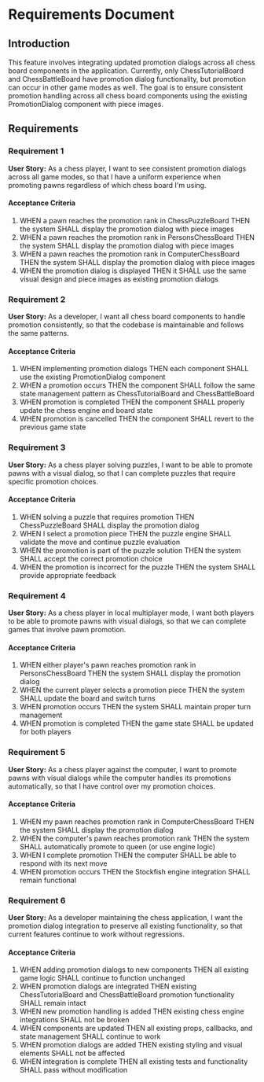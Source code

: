 # Requirements Document

## Introduction

This feature involves integrating updated promotion dialogs across all chess board components in the application. Currently, only ChessTutorialBoard and ChessBattleBoard have promotion dialog functionality, but promotion can occur in other game modes as well. The goal is to ensure consistent promotion handling across all chess board components using the existing PromotionDialog component with piece images.

## Requirements

### Requirement 1

**User Story:** As a chess player, I want to see consistent promotion dialogs across all game modes, so that I have a uniform experience when promoting pawns regardless of which chess board I'm using.

#### Acceptance Criteria

1. WHEN a pawn reaches the promotion rank in ChessPuzzleBoard THEN the system SHALL display the promotion dialog with piece images
2. WHEN a pawn reaches the promotion rank in PersonsChessBoard THEN the system SHALL display the promotion dialog with piece images
3. WHEN a pawn reaches the promotion rank in ComputerChessBoard THEN the system SHALL display the promotion dialog with piece images
4. WHEN the promotion dialog is displayed THEN it SHALL use the same visual design and piece images as existing promotion dialogs

### Requirement 2

**User Story:** As a developer, I want all chess board components to handle promotion consistently, so that the codebase is maintainable and follows the same patterns.

#### Acceptance Criteria

1. WHEN implementing promotion dialogs THEN each component SHALL use the existing PromotionDialog component
2. WHEN a promotion occurs THEN the component SHALL follow the same state management pattern as ChessTutorialBoard and ChessBattleBoard
3. WHEN promotion is completed THEN the component SHALL properly update the chess engine and board state
4. WHEN promotion is cancelled THEN the component SHALL revert to the previous game state

### Requirement 3

**User Story:** As a chess player solving puzzles, I want to be able to promote pawns with a visual dialog, so that I can complete puzzles that require specific promotion choices.

#### Acceptance Criteria

1. WHEN solving a puzzle that requires promotion THEN ChessPuzzleBoard SHALL display the promotion dialog
2. WHEN I select a promotion piece THEN the puzzle engine SHALL validate the move and continue puzzle evaluation
3. WHEN the promotion is part of the puzzle solution THEN the system SHALL accept the correct promotion choice
4. WHEN the promotion is incorrect for the puzzle THEN the system SHALL provide appropriate feedback

### Requirement 4

**User Story:** As a chess player in local multiplayer mode, I want both players to be able to promote pawns with visual dialogs, so that we can complete games that involve pawn promotion.

#### Acceptance Criteria

1. WHEN either player's pawn reaches promotion rank in PersonsChessBoard THEN the system SHALL display the promotion dialog
2. WHEN the current player selects a promotion piece THEN the system SHALL update the board and switch turns
3. WHEN promotion occurs THEN the system SHALL maintain proper turn management
4. WHEN promotion is completed THEN the game state SHALL be updated for both players

### Requirement 5

**User Story:** As a chess player against the computer, I want to promote pawns with visual dialogs while the computer handles its promotions automatically, so that I have control over my promotion choices.

#### Acceptance Criteria

1. WHEN my pawn reaches promotion rank in ComputerChessBoard THEN the system SHALL display the promotion dialog
2. WHEN the computer's pawn reaches promotion rank THEN the system SHALL automatically promote to queen (or use engine logic)
3. WHEN I complete promotion THEN the computer SHALL be able to respond with its next move
4. WHEN promotion occurs THEN the Stockfish engine integration SHALL remain functional

### Requirement 6

**User Story:** As a developer maintaining the chess application, I want the promotion dialog integration to preserve all existing functionality, so that current features continue to work without regressions.

#### Acceptance Criteria

1. WHEN adding promotion dialogs to new components THEN all existing game logic SHALL continue to function unchanged
2. WHEN promotion dialogs are integrated THEN existing ChessTutorialBoard and ChessBattleBoard promotion functionality SHALL remain intact
3. WHEN new promotion handling is added THEN existing chess engine integrations SHALL not be broken
4. WHEN components are updated THEN all existing props, callbacks, and state management SHALL continue to work
5. WHEN promotion dialogs are added THEN existing styling and visual elements SHALL not be affected
6. WHEN integration is complete THEN all existing tests and functionality SHALL pass without modification
